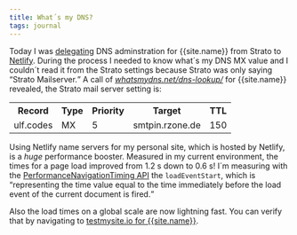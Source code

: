 ```yaml
---
title: What´s my DNS?
tags: journal
---
```

Today I was [delegating](https://docs.netlify.com/domains-https/netlify-dns/delegate-to-netlify/) DNS adminstration for {{site.name}} from Strato to [Netlify](https://www.netlify.com). During the process I needed to know what´s my DNS MX value and I couldn´t read it from the Strato settings because Strato was only saying <q>Strato Mailserver.</q>
A call of [<cite>whatsmydns.net/dns-lookup/</cite>](https://www.whatsmydns.net/dns-lookup/) for {{site.name}} revealed, the Strato mail server setting is:

<table>
<tr><th>Record</th><th>Type</th><th>Priority</th><th>Target</th><th>TTL</th></tr>
<tr><td>ulf.codes</td><td>MX</td><td>5</td><td>smtpin.rzone.de</td><td>150</td></tr>
</table>

Using Netlify name servers for my personal site, which is hosted by Netlify, is a *huge* performance booster. Measured in my current environment, the times for a page load improved from 1.2 s down to 0.6 s! I´m measuring with the [PerformanceNavigationTiming API](https://developer.mozilla.org/en-US/docs/Web/API/PerformanceNavigationTiming) the `loadEventStart`, which is <q>representing the time value equal to the time immediately before the load event of the current document is fired.</q>

Also the load times on a global scale are now lightning fast. You can verify that by navigating to [testmysite.io for {{site.name}}](https://testmysite.io/63778b292114640078d10be2/ulf.codes).


